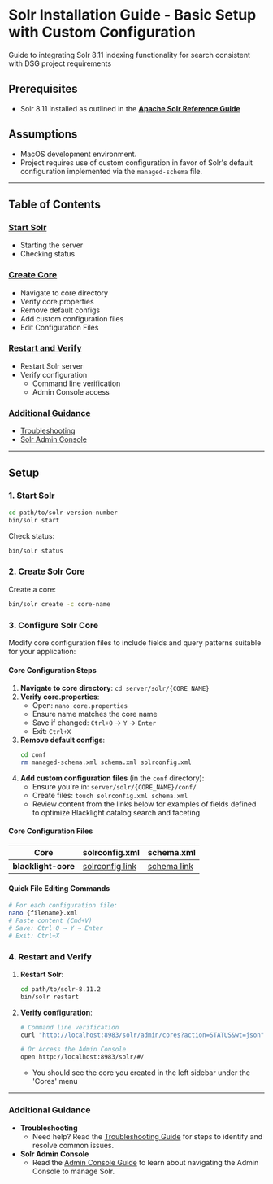 # Solr Installation Guide - Basic Setup with Custom Configuration
Guide to integrating Solr 8.11 indexing functionality for search consistent with DSG project requirements

## Prerequisites
- Solr 8.11 installed as outlined in the **[Apache Solr Reference Guide](https://solr.apache.org/guide/8_11/)**

## Assumptions
- MacOS development environment.
- Project requires use of custom configuration in favor of Solr's default configuration implemented via the ```managed-schema``` file.

---

## Table of Contents
### [Start Solr](#1-start-solr-server)
- Starting the server
- Checking status
### [Create Core](#2-create-solr-core)
- Navigate to core directory
- Verify core.properties
- Remove default configs
- Add custom configuration files
- Edit Configuration Files
### [Restart and Verify](#4-restart-and-verify)
- Restart Solr server
- Verify configuration
   - Command line verification
   - Admin Console access
### [Additional Guidance](additional-guidance)
- [Troubleshooting](#troubleshooting)
- [Solr Admin Console](#solr-admin-console)

---

## Setup
### 1. Start Solr
```bash
cd path/to/solr-version-number
bin/solr start
```
Check status: 
```bash
bin/solr status
```

### 2. Create Solr Core
Create a core:
```bash
bin/solr create -c core-name
```

### 3. Configure Solr Core
Modify core configuration files to include fields and query patterns suitable for your application:

#### Core Configuration Steps
1. **Navigate to core directory**: `cd server/solr/{CORE_NAME}`
2. **Verify core.properties**:
    - Open: `nano core.properties`
    - Ensure name matches the core name
    - Save if changed: `Ctrl+O` → `Y` → `Enter`
    - Exit: `Ctrl+X`
3. **Remove default configs**:
   ```bash
   cd conf
   rm managed-schema.xml schema.xml solrconfig.xml
   ```
4. **Add custom configuration files** (in the `conf` directory):
    - Ensure you're in: `server/solr/{CORE_NAME}/conf/`
    - Create files: `touch solrconfig.xml schema.xml`
    - Review content from the links below for examples of fields defined to optimize Blacklight catalog search and faceting.

#### Core Configuration Files

| Core | solrconfig.xml | schema.xml |
|------|----------------|------------|
| **blacklight-core** | [solrconfig link](https://gist.github.com/candyhazlett/519bac3237faa24dd4d341c0e7fa55a5) | [schema link](https://gist.github.com/candyhazlett/6741bc0df272bdf0f42d0320eac2286c#file-schema-xml) |

#### Quick File Editing Commands
```bash
# For each configuration file:
nano {filename}.xml
# Paste content (Cmd+V)
# Save: Ctrl+O → Y → Enter
# Exit: Ctrl+X
```

### 4. Restart and Verify

1. **Restart Solr**:
   ```bash
   cd path/to/solr-8.11.2
   bin/solr restart
   ```

2. **Verify configuration**:
   ```bash
   # Command line verification
   curl "http://localhost:8983/solr/admin/cores?action=STATUS&wt=json"
   
   # Or Access the Admin Console
   open http://localhost:8983/solr/#/
   ```
   - You should see the core you created in the left sidebar under the 'Cores' menu

---

### Additional Guidance
- **Troubleshooting**
  - Need help? Read the [Troubleshooting Guide](TROUBLESHOOTING.md) for steps to identify and resolve common issues.
- **Solr Admin Console**
  - Read the [Admin Console Guide](ADMIN%20CONSOLE.md) to learn about navigating the Admin Console to manage Solr.


